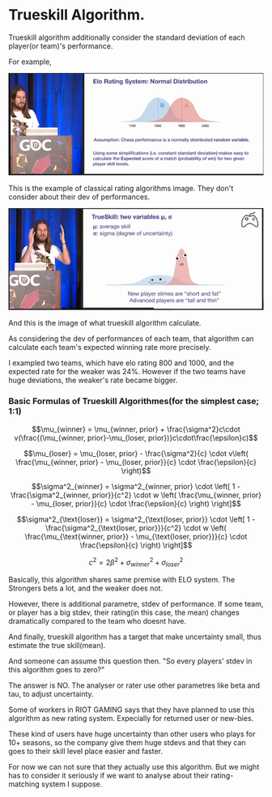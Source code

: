 # Trueskill Algorithm. 

Trueskill algorithm additionally consider the standard deviation of each player(or team)'s performance. 

For example, 

![ELO](./images/elo.png)

This is the example of classical rating algorithms image. They don't consider about their dev of performances.

![Trueskill](./images/trueskill.png)

And this is the image of what trueskill algorithm calculate. 

As considering the dev of performances of each team, that algorithm can calculate each team's expected winning rate more precisely.

I exampled two teams, which have elo rating 800 and 1000, and the expected rate for the weaker was 24%. However if the two teams have huge deviations, the weaker's rate became bigger.

### Basic Formulas of Trueskill Algorithmes(for the simplest case; 1:1)

$$\mu_{winner} = \mu_{winner, prior} + \frac{\sigma^2}c\cdot v(\frac{(\mu_{winner, prior}-\mu_{loser, prior})}c\cdot\frac{\epsilon}c)$$

$$\mu_{loser} = \mu_{loser, prior} - \frac{\sigma^2}{c} \cdot v\left( \frac{\mu_{winner, prior} - \mu_{loser, prior}}{c} \cdot \frac{\epsilon}{c} \right)$$

$$\sigma^2_{winner} = \sigma^2_{winner, prior} \cdot \left[ 1 - \frac{\sigma^2_{winner, prior}}{c^2} \cdot w \left( \frac{\mu_{winner, prior} - \mu_{loser, prior}}{c} \cdot \frac{\epsilon}{c} \right) \right]$$

$$\sigma^2_{\text{loser}} = \sigma^2_{\text{loser, prior}} \cdot \left[ 1 - \frac{\sigma^2_{\text{loser, prior}}}{c^2} \cdot w \left( \frac{\mu_{\text{winner, prior}} - \mu_{\text{loser, prior}}}{c} \cdot \frac{\epsilon}{c} \right) \right]$$

$$ c^2 = 2\beta^2 + \sigma^2_{winner} + \sigma^2_{loser}$$


Basically, this algorithm shares same premise with ELO system. The Strongers bets a lot, and the weaker does not. 

However, there is additional parametre, stdev of performance. If some team, or player has a big stdev, their rating(in this case, the mean) changes dramatically compared to the team who doesnt have.

And finally, trueskill algorithm has a target that make uncertainty small, thus estimate the true skill(mean).

And someone can assume this question then. "So every players' stdev in this algorithm goes to zero?"

The answer is NO. The analyser or rater use other parametres like beta and tau, to adjust uncertainty.

Some of workers in RIOT GAMING says that they have planned to use this algorithm as new rating system. Expecially for returned user or new-bies. 

These kind of users have huge uncertainty than other users who plays for 10+ seasons, so the company give them huge stdevs and that they can goes to their skill level place easier and faster.

For now we can not sure that they actually use this algorithm. But we might has to consider it seriously if we want to analyse about their rating-matching system I suppose.